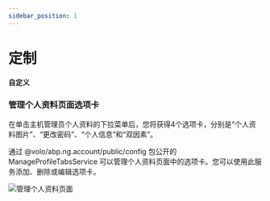 ```yaml
---
sidebar_position: 1
---
```


# 定制

**自定义**

### 管理个人资料页面选项卡

在单击主机管理员个人资料的下拉菜单后，您将获得4个选项卡，分别是“个人资料图片”、“更改密码”、“个人信息”和“双因素”。

通过 @volo/abp.ng.account/public/config 包公开的 ManageProfileTabsService 可以管理个人资料页面中的选项卡。您可以使用此服务添加、删除或编辑选项卡。

![管理个人资料页面](https://raaghustorageaccount.blob.core.windows.net/raaghu-docs/my-account.png)